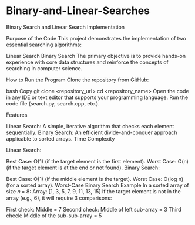 # Binary-and-Linear-Searches
Binary Search and Linear Search Implementation

Purpose of the Code
This project demonstrates the implementation of two essential searching algorithms:

Linear Search
Binary Search
The primary objective is to provide hands-on experience with core data structures and reinforce the concepts of searching in computer science.

How to Run the Program
Clone the repository from GitHub:

bash
Copy
git clone <repository_url>
cd <repository_name>
Open the code in any IDE or text editor that supports your programming language.
Run the code file (search.py, search.cpp, etc.).

Features

Linear Search: A simple, iterative algorithm that checks each element sequentially.
Binary Search: An efficient divide-and-conquer approach applicable to sorted arrays.
Time Complexity

Linear Search:

Best Case: O(1) (if the target element is the first element).
Worst Case: O(n) (if the target element is at the end or not found).
Binary Search:

Best Case: O(1) (if the middle element is the target).
Worst Case: O(log n) (for a sorted array).
Worst-Case Binary Search Example
In a sorted array of size 𝑛 = 8:
Array: [1, 3, 5, 7, 9, 11, 13, 15]
If the target element is not in the array (e.g., 6), it will require 3 comparisons:

First check: Middle = 7
Second check: Middle of left sub-array = 3
Third check: Middle of the sub-sub-array = 5
